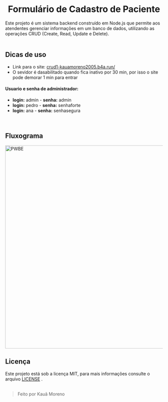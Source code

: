 <h1 align="center">Formulário de Cadastro de Paciente</h1>

Este projeto é um sistema backend construído em Node.js que permite aos atendentes gerenciar informações em um banco de dados, utilizando as operações CRUD (Create, Read, Update e Delete).
<br><br>

## Dicas de uso
* Link para o site: [crud1-kauamoreno2005.b4a.run/](crud1-kauamoreno2005.b4a.run/)
* O sevidor é dasabilitado quando fica inativo por 30 min, por isso o site pode demorar 1 min para entrar<br>

#### Usuario e senha de administrador:
* <b>login:</b> admin - <b>senha:</b> admin
* <b>login:</b> pedro - <b>senha:</b> senhaforte
* <b>login:</b> ana - <b>senha:</b> senhasegura

<br>

## Fluxograma

<img width="650" alt="PWBE" src="https://user-images.githubusercontent.com/119445003/229531857-6d3a7d36-4159-49fc-a828-2cce7b55b050.png">

<br>

## Licença
Este projeto está sob a licença MIT, para mais informações consulte o arquivo [LICENSE](LICENSE) .
<br><br>

> Feito por Kauã Moreno 

